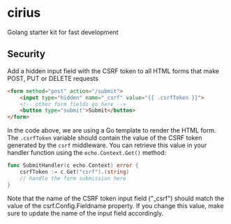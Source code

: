 # cirius

Golang starter kit for fast development

## Security

Add a hidden input field with the CSRF token to all HTML forms that make POST,
PUT or DELETE requests

```html
<form method="post" action="/submit">
    <input type="hidden" name="_csrf" value="{{ .csrfToken }}">
    <!-- other form fields go here -->
    <button type="submit">Submit</button>
</form>
```

In the code above, we are using a Go template to render the HTML form. The
`.csrfToken` variable should contain the value of the CSRF token generated by
the `csrf` middleware. You can retrieve this value in your handler function
using the `echo.Context.Get()` method:

```go
func SubmitHandler(c echo.Context) error {
    csrfToken := c.Get("csrf").(string)
    // handle the form submission here
}
```

Note that the name of the CSRF token input field ("_csrf") should match the
value of the csrf.Config.Fieldname property. If you change this value, make
sure to update the name of the input field accordingly.

